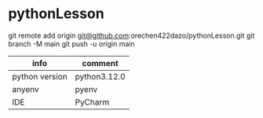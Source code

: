 # pythonLesson
git remote add origin git@github.com:orechen422dazo/pythonLesson.git
git branch -M main
git push -u origin main

| info           | comment      |
|----------------|--------------|
| python version | python3.12.0 |
| anyenv         | pyenv        |
| IDE            | PyCharm      |